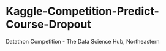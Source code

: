 # Kaggle-Competition-Predict-Course-Dropout
Datathon Competition - The Data Science Hub, Northeastern
